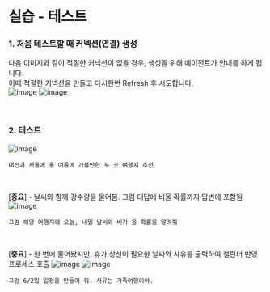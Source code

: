 실습 - 테스트
===

### 1. 처음 테스트할 때 커넥션(연결) 생성
다음 이미지와 같이 적절한 커넥션이 없을 경우, 생성을 위해 에이전트가 안내를 하게 됩니다.   
이때 적절한 커넥션을 만들고 다시한번 Refresh 후 시도합니다.   
![image](https://github.com/user-attachments/assets/c2c1ee88-9929-45b4-88c2-79beb6a39552)
![image](https://github.com/user-attachments/assets/3df8be5c-fff8-4969-a21c-0d68e81cf603)

</br>

### 2. 테스트
![image](https://github.com/user-attachments/assets/62e03178-09b2-4dfc-820d-d0b12550daa2)

```
대전과 서울에 올 여름에 가볼만한 두 곳 여행지 추천
```

</br>

[**중요**] - 날씨와 함께 강수량을 물어봄. 그럼 대답에 비올 확률까지 답변에 포함됨
![image](https://github.com/user-attachments/assets/8de61aba-948f-4693-bc59-f5f428f58740)

```
그럼 해당 여행지에 오늘, 내일 날씨와 비가 올 확률을 알려줘
```

</br>

[**중요**] - 한 번에 물어봤지만, 휴가 상신이 필요한 날짜와 사유를 출력하여 캘린더 반영 프로세스 호출
![image](https://github.com/user-attachments/assets/dc3d09cf-ff89-4a45-8516-e34af3fb9dd9)
![image](https://github.com/user-attachments/assets/b50cbecd-45c8-413d-ab64-7bc48692705c)

```
그럼 6/2일 일정을 만들어 줘. 사유는 가족여행이야.
```
